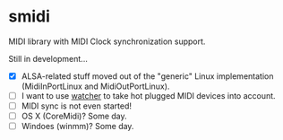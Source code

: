 # smidi
MIDI library with MIDI Clock synchronization support.

Still in development...
- [x] ALSA-related stuff moved out of the "generic" Linux implementation (MidiInPortLinux and MidiOutPortLinux).
- [ ] I want to use [watcher](https://github.com/dissabte/watcher) to take hot plugged MIDI devices into account.
- [ ] MIDI sync is not even started!
- [ ] OS X (CoreMidi)? Some day.
- [ ] Windoes (winmm)? Some day.
